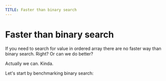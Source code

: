 ```yaml
---
TITLE: Faster than binary search
---
```


Faster than binary search
===

If you need to search for value in ordered array
there are no faster way than binary search. Right?
Or can we do better?

Actually we can. Kinda.

Let's start by benchmarking binary search:

```rust


```

